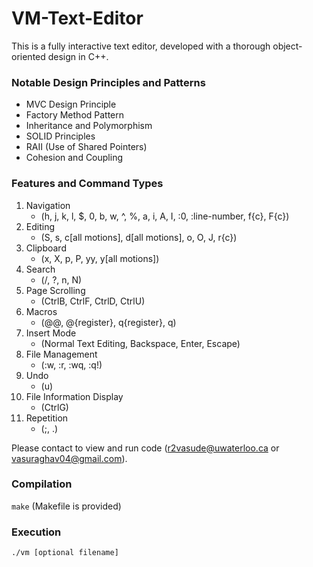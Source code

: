 # VM-Text-Editor

This is a fully interactive text editor, developed with a thorough object-oriented design in C++.

### Notable Design Principles and Patterns
- MVC Design Principle
- Factory Method Pattern
- Inheritance and Polymorphism
- SOLID Principles
- RAII (Use of Shared Pointers)
- Cohesion and Coupling

### Features and Command Types
1. Navigation
   - (h, j, k, l, $, 0, b, w, ^, %, a, i, A, I, :0, :line-number, f{c}, F{c})
2. Editing
   - (S, s, c[all motions], d[all motions], o, O, J, r{c})
3. Clipboard
   - (x, X, p, P, yy, y[all motions])
4. Search
   - (/, ?, n, N)
5. Page Scrolling
   - (CtrlB, CtrlF, CtrlD, CtrlU)
6. Macros
   - (@@, @{register}, q{register}, q)
7. Insert Mode
   - (Normal Text Editing, Backspace, Enter, Escape)
8. File Management
   - (:w, :r, :wq, :q!)
9. Undo
   - (u)
10. File Information Display
    - (CtrlG)
12. Repetition
    - (;, .)

Please contact to view and run code (r2vasude@uwaterloo.ca or vasuraghav04@gmail.com).

### Compilation
`
make
`
(Makefile is provided)

### Execution
`
./vm [optional filename]
`

